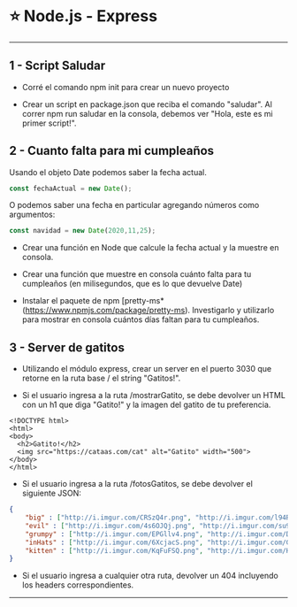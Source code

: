 # :star: Node.js - Express

---

## 1 -  Script Saludar

- Corré el comando npm init para crear un nuevo proyecto

- Crear un script en package.json que reciba el comando "saludar". Al correr npm run saludar en la consola, debemos ver "Hola, este es mi primer script!".


## 2 - Cuanto falta para mi cumpleaños

Usando el objeto Date podemos saber la fecha actual.
```JavaScript
const fechaActual = new Date();
```

O podemos saber una fecha en particular agregando números como argumentos:
```JavaScript
const navidad = new Date(2020,11,25);
```

- Crear una función en Node que calcule la fecha actual y la muestre en consola.

- Crear una función que muestre en consola cuánto falta para tu cumpleaños (en milisegundos, que es lo que devuelve Date)

- Instalar el paquete de npm [pretty-ms*(https://www.npmjs.com/package/pretty-ms). Investigarlo y utilizarlo para mostrar en consola cuántos días faltan para tu cumpleaños.


## 3 - Server de gatitos

- Utilizando el módulo express, crear un server en el puerto 3030 que retorne en la ruta base / el string "Gatitos!".

- Si el usuario ingresa a la ruta /mostrarGatito, se debe devolver un HTML con un h1 que diga "Gatito!" y la imagen del gatito de tu preferencia.
```
<!DOCTYPE html>
<html>
<body>
  <h2>Gatito!</h2>
  <img src="https://cataas.com/cat" alt="Gatito" width="500">
</body>
</html>
```

- Si el usuario ingresa a la ruta /fotosGatitos, se debe devolver el siguiente JSON:
```JSON
{
    "big" : ["http://i.imgur.com/CRSzQ4r.png", "http://i.imgur.com/l94Rfsj.png", "http://i.imgur.com/304PJ9p.png", "http://i.imgur.com/mOnnvms.png", "http://i.imgur.com/k5Eif3W.png", "http://i.imgur.com/xSVGJu4.png"],
    "evil" : ["http://i.imgur.com/4s6OJQj.png", "http://i.imgur.com/su9edl7.png", "http://i.imgur.com/bCgGgBM.png"],
    "grumpy" : ["http://i.imgur.com/EPGllv4.png", "http://i.imgur.com/DKFbRQ0.png", "http://i.imgur.com/bIqsqSK.png"],
    "inHats" : ["http://i.imgur.com/6XcjacS.png", "http://i.imgur.com/GC3lgzg.png", "http://i.imgur.com/q7MZgiG.png", "http://i.imgur.com/VkfIH4a.png", "http://i.imgur.com/zy9cJgS.png", "http://i.imgur.com/OA4rZbW.png", "http://i.imgur.com/w0SzOoY.png", "http://i.imgur.com/zVZXKK4.png", "http://i.imgur.com/ZTn8bgI.png", "http://i.imgur.com/iVWFUlj.png"],
    "kitten" : ["http://i.imgur.com/KqFuFSQ.png", "http://i.imgur.com/H3YmnA3.png", "http://i.imgur.com/qqWyfvA.png", "http://i.imgur.com/GS6HUnP.png", "http://i.imgur.com/bTvoEeb.png"]
}
```

- Si el usuario ingresa a cualquier otra ruta, devolver un 404 incluyendo los headers correspondientes.

---
